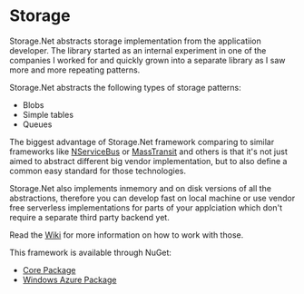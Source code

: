 # Storage

Storage.Net abstracts storage implementation from the applicatiion developer. The library started as an internal experiment in one of the companies I worked for and quickly grown into a separate library as I saw more and more repeating patterns.

Storage.Net abstracts the following types of storage patterns:

- Blobs
- Simple tables
- Queues

The biggest advantage of Storage.Net framework comparing to similar frameworks like [NServiceBus](http://particular.net/nservicebus) or [MassTransit](http://masstransit-project.com/) and others is that it's not just aimed to abstract different big vendor implementation, but to also define a common easy standard for those technologies.

Storage.Net also implements inmemory and on disk versions of all the abstractions, therefore you can develop fast on local machine or use vendor free serverless implementations for parts of your applciation which don't require a separate third party backend yet.

Read the [Wiki](https://github.com/aloneguid/storage/wiki) for more information on how to work with those.

This framework is available through NuGet:

- [Core Package](https://www.nuget.org/packages/Storage.Net)
- [Windows Azure Package](https://www.nuget.org/packages/Storage.Net.WindowsAzure)